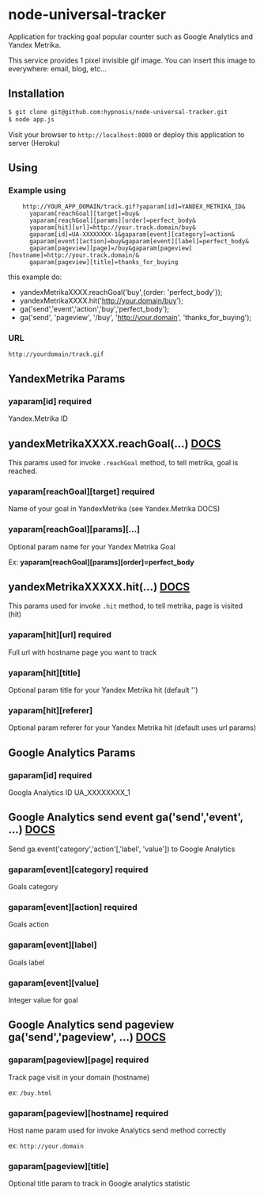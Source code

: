 # node-universal-tracker

Application for tracking goal popular counter such as Google Analytics and Yandex Metrika.

This service provides 1 pixel invisible gif image. You can insert this image to everywhere: email, blog, etc...


## Installation

```sh
$ git clone git@github.com:hypnosis/node-universal-tracker.git
$ node app.js
```

Visit your browser to `http://localhost:8080` or deploy this application to server (Heroku)


## Using


### Example using

```
    http://YOUR_APP_DOMAIN/track.gif?yaparam[id]=YANDEX_METRIKA_ID&
      yaparam[reachGoal][target]=buy&
      yaparam[reachGoal][params][order]=perfect_body&
      yaparam[hit][url]=http://your.track.domain/buy&
      gaparam[id]=UA-XXXXXXXX-1&gaparam[event][category]=action&
      gaparam[event][action]=buy&gaparam[event][label]=perfect_body&
      gaparam[pageview][page]=/buy&gaparam[pageview][hostname]=http://your.track.domain/&
      gaparam[pageview][title]=thanks_for_buying
```

this example do:

 - yandexMetrikaXXXX.reachGoal('buy',{order: 'perfect_body'});
 - yandexMetrikaXXXX.hit('http://your.domain/buy');
 - ga('send','event','action','buy','perfect_body');
 - ga('send', 'pageview', '/buy', 'http://your.domain', 'thanks_for_buying');

### URL 

`http://yourdomain/track.gif`

## YandexMetrika Params

### yaparam[id] **required**

Yandex.Metrika ID

## yandexMetrikaXXXX.reachGoal(...) [DOCS](https://help.yandex.ru/metrika/objects/reachgoal.xml)

This params used for invoke `.reachGoal` method, to tell metrika, goal is reached.

### yaparam[reachGoal][target] **required**

Name of your goal in YandexMetrika (see Yandex.Metrika DOCS)

### yaparam[reachGoal][params][...]

Optional param name for your Yandex Metrika Goal

Ex: **yaparam[reachGoal][params][order]=perfect_body**

## yandexMetrikaXXXXX.hit(...) [DOCS](https://help.yandex.ru/metrika/objects/hit.xml)

This params used for invoke `.hit` method, to tell metrika, page is visited (hit)

### yaparam[hit][url] **required**

Full url with hostname page you want to track

### yaparam[hit][title]

Optional param title for your Yandex Metrika hit (default '')

### yaparam[hit][referer]

Optional param referer for your Yandex Metrika hit (default uses url params)


## Google Analytics Params

### gaparam[id] **required**

Googla Analytics ID
UA_XXXXXXXX_1

## Google Analytics send event ga('send','event', ...) [DOCS](https://developers.google.com/analytics/devguides/collection/analyticsjs/events)

Send ga.event('category','action'[,'label', 'value']) to Google Analytics

### gaparam[event][category] **required**

Goals category

### gaparam[event][action] **required**

Goals action

### gaparam[event][label]

Goals label

### gaparam[event][value]

Integer value for goal

## Google Analytics send pageview ga('send','pageview', ...) [DOCS](https://developers.google.com/analytics/devguides/collection/analyticsjs/pages)

### gaparam[pageview][page] **required**

Track page visit in your domain (hostname)

ex: `/buy.html`

### gaparam[pageview][hostname] **required**

Host name param used for invoke Analytics send method correctly

ex: `http://your.domain`

### gaparam[pageview][title] 

Optional title param to track in Google analytics statistic

